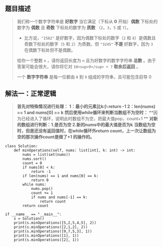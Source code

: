 ## 题目描述

>
> 我们称一个数字字符串是 **好数字** 当它满足（下标从 **0** 开始）**偶数** 下标处的数字为 **偶数** 且 **奇数** 下标处的数字为 **质数** （`2`，`3`，`5` 或 `7`）。
>
> * 比方说，`"2582"` 是好数字，因为偶数下标处的数字（`2` 和 `8`）是偶数且奇数下标处的数字（`5` 和 `2`）为质数。但 `"3245"` **不是** 好数字，因为 `3` 在偶数下标处但不是偶数。
>
> 给你一个整数 `n` ，请你返回长度为 `n` 且为好数字的数字字符串 **总数** 。由于答案可能会很大，请你将它对 `10<sup>9</sup> + 7` **取余后返回** 。
>
> 一个 **数字字符串** 是每一位都由 `0` 到 `9` 组成的字符串，且可能包含前导 0 

## 解法一：正常逻辑

> **首先对特殊情况进行处理：**
> **1：最小的元素比k小  return -1**
> **2：len(nums) == 1 and nums[0] == k**
> **然后使用while循环来判断当数组不为空时：**
> **因为已经进入了循环，说明此时数组不为空，把最大值pop，count+1 **
> **对新的数组进行判断：1.是否为空 2.新的nums中的最大值是否为k**
> **当数组为空时，但是还没有返回值时，在while循环外return count，上一次让数组为空的那次操作count是做了+1 的操作的。**

```
class Solution:
    def minOperations(self, nums: list[int], k: int) -> int:
        nums = list(set(nums))
        nums.sort()
        count = 0
        if nums[0] < k:
            return -1
        if len(nums) == 1 and nums[0] == k:
            return 0
        while nums:
            nums.pop()
            count += 1
            if nums and nums[-1] == k:
                return count
        return count

if __name__ == "__main__":
    s = Solution()
    print(s.minOperations([5,2,5,4,5], 2))
    print(s.minOperations([2,1,2], 2))
    print(s.minOperations([9,7,5,3], 1))
    print(s.minOperations([1], 1))
    print(s.minOperations([2], 1))
```
